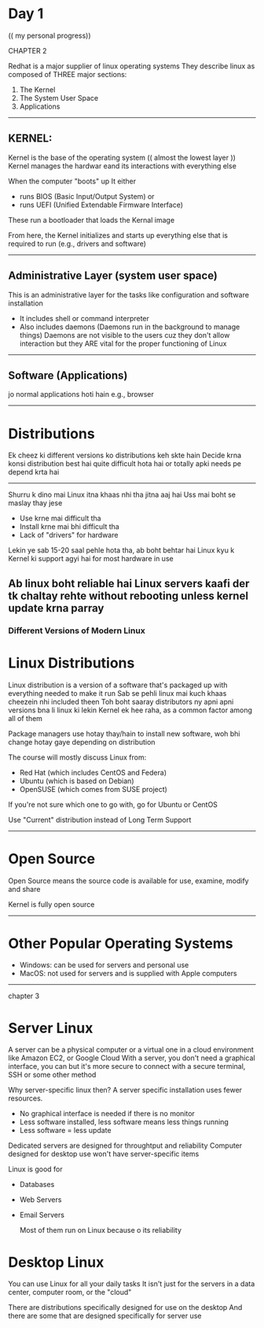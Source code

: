 # Day 1

(( my personal progress))

CHAPTER 2

Redhat is a major supplier of linux operating systems
They describe linux as composed of THREE major sections:
1. The Kernel
2. The System User Space
3. Applications

---

## KERNEL:
Kernel is the base of the operating system (( almost the lowest layer ))
Kernel manages the hardwar eand its interactions with everything else

When the computer "boots" up 
It either
- runs BIOS (Basic Input/Output System) or
- runs UEFI (Unified Extendable Firmware Interface)

These run a bootloader that loads the Kernal image

From here, the Kernel initializes and starts up everything else that is required to run (e.g., drivers and software)

---

## Administrative Layer (system user space)
This is an administrative layer for the tasks like configuration and software installation
- It includes shell or command interpreter
- Also includes daemons (Daemons run in the background to manage things)
  Daemons are not visible to the users cuz they don't allow interaction but they ARE vital for the proper functioning of Linux
  
---

## Software (Applications)
jo normal applications hoti hain e.g., browser

---

# Distributions 
Ek cheez ki different versions ko distributions keh skte hain
Decide krna konsi distribution best hai quite difficult hota hai or totally apki needs pe depend krta hai

---

Shurru k dino mai Linux itna khaas nhi tha jitna aaj hai
Uss mai boht se maslay thay jese
- Use krne mai difficult tha
- Install krne mai bhi difficult tha
- Lack of "drivers" for hardware

Lekin ye sab 15-20 saal pehle hota tha, ab boht behtar hai Linux kyu k Kernel ki support agyi hai for most hardware in use

Ab linux boht reliable hai
Linux servers kaafi der tk chaltay rehte without rebooting unless kernel update krna parray
---


### Different Versions of Modern Linux

# Linux Distributions


 Linux distribution is a version of a software that's packaged up with everything needed to make it run
 Sab se pehli linux mai kuch khaas cheezein nhi included theen
 Toh boht saaray distributors ny apni apni versions bna li linux ki lekin Kernel ek hee raha, as a common factor    among all of them

 Package managers use hotay thay/hain to install new software, woh bhi change hotay gaye depending on distribution



The course will mostly discuss Linux from:
- Red Hat (which includes CentOS and Federa)
- Ubuntu (which is based on Debian)
- OpenSUSE (which comes from SUSE project)


If you're not sure which one to go with, go for Ubuntu or CentOS

Use "Current" distribution instead of Long Term Support

---

# Open Source
Open Source means the source code is available for use, examine, modify and share


Kernel is fully open source

---

# Other Popular Operating Systems
- Windows: can be used for servers and personal use
- MacOS: not used for servers and is supplied with Apple computers

---

chapter 3

# Server Linux

A server can be a physical computer or a virtual one in a cloud environment like Amazon EC2, or Google Cloud
With a server, you don't need a graphical interface, you can but it's more secure to connect with a secure terminal, SSH or some other method


Why server-specific linux then?
A server specific installation uses fewer resources. 
- No graphical interface is needed if there is no monitor
- Less software installed, less software means less things running
- Less software = less update


Dedicated servers are designed for throughtput and reliability
Computer designed for desktop use won't have server-specific items

Linux is good for
- Databases
- Web Servers
- Email Servers

  Most of them run on Linux because o its reliability


# Desktop Linux
You can use Linux for all your daily tasks
It isn't just for the servers in a data center, computer room, or the "cloud"

There are distributions specifically designed for use on the desktop
And there are some that are designed specifically for server use





